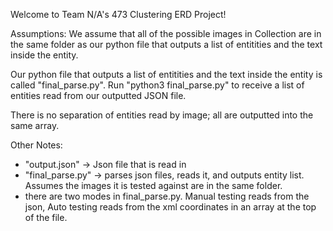 Welcome to Team N/A's 473 Clustering ERD Project!

Assumptions:
We assume that all of the possible images in Collection are in the same folder as
our python file that outputs a list of entitities and the text inside the entity.

Our python file that outputs a list of entitities and the text inside the entity
is called "final_parse.py". Run "python3 final_parse.py" to receive a list
of entities read from our outputted JSON file.

There is no separation of entities read by image; all are outputted into the same array.

Other Notes:
- "output.json" -> Json file that is read in
- "final_parse.py" -> parses json files, reads it, and outputs entity list. Assumes
   the images it is tested against are in the same folder.
- there are two modes in final_parse.py. Manual testing reads from the json, Auto testing
   reads from the xml coordinates in an array at the top of the file.
